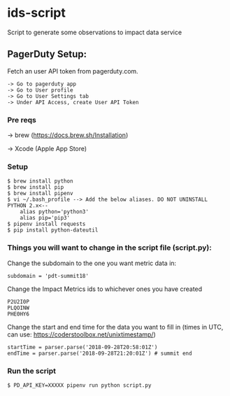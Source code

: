 # ids-script
Script to generate some observations to impact data service


## PagerDuty Setup:

Fetch an user API token from pagerduty.com.
```
-> Go to pagerduty app
-> Go to User profile
-> Go to User Settings tab
-> Under API Access, create User API Token
```

### Pre reqs

-> brew (https://docs.brew.sh/Installation)

-> Xcode (Apple App Store) 

### Setup

```
$ brew install python
$ brew install pip
$ brew install pipenv
$ vi ~/.bash_profile --> Add the below aliases. DO NOT UNINSTALL PYTHON 2.x<-- 
	alias python='python3' 
	alias pip='pip3'
$ pipenv install requests
$ pip install python-dateutil
```

### Things you will want to change in the script file (script.py):

Change the subdomain to the one you want metric data in:
```
subdomain = 'pdt-summit18'
```

Change the Impact Metrics ids to whichever ones you have created
```
P2U2I0P
PLQOINW
PHE0HY6
```

Change the start and end time for the data you want to fill in (times in UTC, can use: https://coderstoolbox.net/unixtimestamp/)

```
startTime = parser.parse('2018-09-28T20:58:01Z')
endTime = parser.parse('2018-09-28T21:20:01Z') # summit end
```


### Run the script
```
$ PD_API_KEY=XXXXX pipenv run python script.py
```
